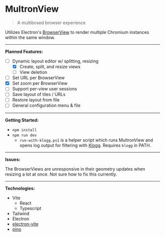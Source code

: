 




# MultronView

> A multiboxed browser experience

Utilizes Electron's [BrowserView](https://www.electronjs.org/docs/latest/api/browser-view) to render multiple Chromium instances within the same window.

---

**Planned Features:**

 - [ ] Dynamic layout editor w/ splitting, resizing 
	 - [x] Create, split, and resize views
	 - [ ] View deletion
 - [ ] Set URL per BrowserView
 - [x] Set zoom per BrowserView
 - [ ] Support per-view user sessions
 - [ ] Save layout of tiles / URLs
 - [ ] Restore layout from file
 - [ ] General configuration menu & file

---

**Getting Started:**

- `npm install`
- `npm run dev`
	- `run-with-klogg.ps1` is a helper script which runs MultronView and opens log output for filtering with [Klogg](https://klogg.filimonov.dev/). Requires `klogg` in PATH.

---

**Issues:**

The BrowserViews are unresponsive in their geometry updates when resizing a lot at once. Not sure how to fix this currently.

---

**Technologies:**

- Vite
	- React
	- Typescript
- Tailwind
- Electron
- [electron-vite](https://electron-vite.org/)
- [pino](https://getpino.io/)